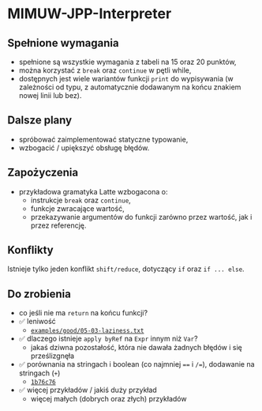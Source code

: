 # MIMUW-JPP-Interpreter

## Spełnione wymagania
- spełnione są wszystkie wymagania z tabeli na 15 oraz 20 punktów,
- można korzystać z `break` oraz `continue` w pętli while,
- dostępnych jest wiele wariantów funkcji `print` do wypisywania (w zależności od typu, z automatycznie dodawanym na końcu znakiem nowej linii lub bez).

## Dalsze plany
- spróbować zaimplementować statyczne typowanie,
- wzbogacić / upiększyć obsługę błędów.

## Zapożyczenia
- przykładowa gramatyka Latte wzbogacona o:
  - instrukcje `break` oraz `continue`,
  - funkcje zwracające wartość,
  - przekazywanie argumentów do funkcji zarówno przez wartość, jak i przez referencję.

## Konflikty
Istnieje tylko jeden konflikt `shift/reduce`, dotyczący `if` oraz `if ... else`.

## Do zrobienia
- co jeśli nie ma `return` na końcu funkcji?
- :white_check_mark: leniwość
  - [`examples/good/05-03-laziness.txt`](https://github.com/SmolSir/MIMUW-JPP-Interpreter/blob/laziness-test/examples/good/05-03-laziness.txt)
- :white_check_mark: dlaczego istnieje `apply byRef` na `Expr` innym niż `Var`?
  - jakaś dziwna pozostałość, która nie dawała żadnych błędów i się prześlizgnęła
- :white_check_mark: porównania na stringach i boolean (co najmniej `==` i `/=`), dodawanie na stringach (`+`)
  - [`1b76c76`](https://github.com/SmolSir/MIMUW-JPP-Interpreter/pull/2/commits/1b76c768d849182966416fe447968a5865e1e89d)
- :white_check_mark: więcej przykładów / jakiś duży przykład
  - więcej małych (dobrych oraz złych) przykładów
